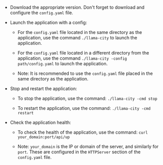 - Download the appropriate version. Don't forget to download and configure the `config.yaml` file.

- Launch the application with a config:

    - For the `config.yaml` file located in the same directory as the application, use the command `./llama-city` to launch the application.

    - For the `config.yaml` file located in a different directory from the application, use the command `./llama-city -config path/config.yaml` to launch the application.

    - Note: It is recommended to use the `config.yaml` file placed in the same directory as the application.

- Stop and restart the application:

    - To stop the application, use the command: `./llama-city -cmd stop`
    
    - To restart the application, use the command: `./llama-city -cmd restart`

- Check the application health:

    - To check the health of the application, use the command: `curl your_domain:port/api/up`

    - Note: `your_domain` is the IP or domain of the server, and similarly for `port`. These are configured in the `HTTPServer` section of the `config.yaml` file.
